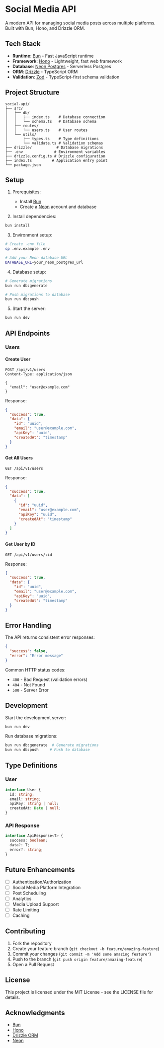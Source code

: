 # Social Media API

A modern API for managing social media posts across multiple platforms. Built with Bun, Hono, and Drizzle ORM.

## Tech Stack

- **Runtime**: [Bun](https://bun.sh/) - Fast JavaScript runtime
- **Framework**: [Hono](https://hono.dev/) - Lightweight, fast web framework
- **Database**: [Neon Postgres](https://neon.tech/) - Serverless Postgres
- **ORM**: [Drizzle](https://orm.drizzle.team/) - TypeScript ORM
- **Validation**: [Zod](https://zod.dev/) - TypeScript-first schema validation

## Project Structure

```
social-api/
├── src/
│   ├── db/
│   │   ├── index.ts    # Database connection
│   │   └── schema.ts   # Database schema
│   ├── routes/
│   │   └── users.ts    # User routes
│   └── utils/
│       ├── types.ts    # Type definitions
│       └── validate.ts # Validation schemas
├── drizzle/           # Database migrations
├── .env              # Environment variables
├── drizzle.config.ts # Drizzle configuration
├── index.ts         # Application entry point
└── package.json
```

## Setup

1. Prerequisites:
   - Install [Bun](https://bun.sh/)
   - Create a [Neon](https://neon.tech/) account and database

2. Install dependencies:
```bash
bun install
```

3. Environment setup:
```bash
# Create .env file
cp .env.example .env

# Add your Neon database URL
DATABASE_URL=your_neon_postgres_url
```

4. Database setup:
```bash
# Generate migrations
bun run db:generate

# Push migrations to database
bun run db:push
```

5. Start the server:
```bash
bun run dev
```

## API Endpoints

### Users

#### Create User
```http
POST /api/v1/users
Content-Type: application/json

{
  "email": "user@example.com"
}
```

Response:
```json
{
  "success": true,
  "data": {
    "id": "uuid",
    "email": "user@example.com",
    "apiKey": "uuid",
    "createdAt": "timestamp"
  }
}
```

#### Get All Users
```http
GET /api/v1/users
```

Response:
```json
{
  "success": true,
  "data": [
    {
      "id": "uuid",
      "email": "user@example.com",
      "apiKey": "uuid",
      "createdAt": "timestamp"
    }
  ]
}
```

#### Get User by ID
```http
GET /api/v1/users/:id
```

Response:
```json
{
  "success": true,
  "data": {
    "id": "uuid",
    "email": "user@example.com",
    "apiKey": "uuid",
    "createdAt": "timestamp"
  }
}
```

## Error Handling

The API returns consistent error responses:

```json
{
  "success": false,
  "error": "Error message"
}
```

Common HTTP status codes:
- `400` - Bad Request (validation errors)
- `404` - Not Found
- `500` - Server Error

## Development

Start the development server:
```bash
bun run dev
```

Run database migrations:
```bash
bun run db:generate  # Generate migrations
bun run db:push     # Push to database
```

## Type Definitions

### User
```typescript
interface User {
  id: string;
  email: string;
  apiKey: string | null;
  createdAt: Date | null;
}
```

### API Response
```typescript
interface ApiResponse<T> {
  success: boolean;
  data?: T;
  error?: string;
}
```

## Future Enhancements

- [ ] Authentication/Authorization
- [ ] Social Media Platform Integration
- [ ] Post Scheduling
- [ ] Analytics
- [ ] Media Upload Support
- [ ] Rate Limiting
- [ ] Caching

## Contributing

1. Fork the repository
2. Create your feature branch (`git checkout -b feature/amazing-feature`)
3. Commit your changes (`git commit -m 'Add some amazing feature'`)
4. Push to the branch (`git push origin feature/amazing-feature`)
5. Open a Pull Request

## License

This project is licensed under the MIT License - see the LICENSE file for details.

## Acknowledgments

- [Bun](https://bun.sh/)
- [Hono](https://hono.dev/)
- [Drizzle ORM](https://orm.drizzle.team/)
- [Neon](https://neon.tech/)